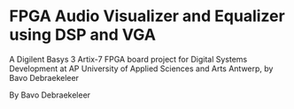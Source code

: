 # FPGA Audio Visualizer and Equalizer using DSP and VGA

A Digilent Basys 3 Artix-7 FPGA board project for Digital Systems Development at AP University of Applied Sciences and Arts Antwerp, by Bavo Debraekeleer

By Bavo Debraekeleer
